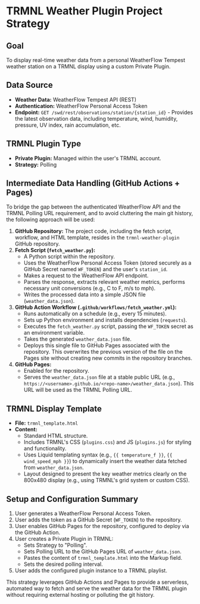 # TRMNL Weather Plugin Project Strategy

## Goal

To display real-time weather data from a personal WeatherFlow Tempest weather station on a TRMNL display using a custom Private Plugin.

## Data Source

-   **Weather Data:** WeatherFlow Tempest API (REST)
-   **Authentication:** WeatherFlow Personal Access Token
-   **Endpoint:** `GET /swd/rest/observations/station/{station_id}` - Provides the latest observation data, including temperature, wind, humidity, pressure, UV index, rain accumulation, etc.

## TRMNL Plugin Type

-   **Private Plugin:** Managed within the user's TRMNL account.
-   **Strategy:** Polling

## Intermediate Data Handling (GitHub Actions + Pages)

To bridge the gap between the authenticated WeatherFlow API and the TRMNL Polling URL requirement, and to avoid cluttering the main git history, the following approach will be used:

1.  **GitHub Repository:** The project code, including the fetch script, workflow, and HTML template, resides in the `trmnl-weather-plugin` GitHub repository.
2.  **Fetch Script (`fetch_weather.py`):**
    *   A Python script within the repository.
    *   Uses the WeatherFlow Personal Access Token (stored securely as a GitHub Secret named `WF_TOKEN`) and the user's `station_id`.
    *   Makes a request to the WeatherFlow API endpoint.
    *   Parses the response, extracts relevant weather metrics, performs necessary unit conversions (e.g., C to F, m/s to mph).
    *   Writes the processed data into a simple JSON file (`weather_data.json`).
3.  **GitHub Action Workflow (`.github/workflows/fetch_weather.yml`):**
    *   Runs automatically on a schedule (e.g., every 15 minutes).
    *   Sets up Python environment and installs dependencies (`requests`).
    *   Executes the `fetch_weather.py` script, passing the `WF_TOKEN` secret as an environment variable.
    *   Takes the generated `weather_data.json` file.
    *   Deploys this single file to GitHub Pages associated with the repository. This overwrites the previous version of the file on the Pages site without creating new commits in the repository branches.
4.  **GitHub Pages:**
    *   Enabled for the repository.
    *   Serves the `weather_data.json` file at a stable public URL (e.g., `https://<username>.github.io/<repo-name>/weather_data.json`). This URL will be used as the TRMNL Polling URL.

## TRMNL Display Template

-   **File:** `trmnl_template.html`
-   **Content:**
    *   Standard HTML structure.
    *   Includes TRMNL's CSS (`plugins.css`) and JS (`plugins.js`) for styling and functionality.
    *   Uses Liquid templating syntax (e.g., `{{ temperature_f }}`, `{{ wind_speed_mph }}`) to dynamically insert the weather data fetched from `weather_data.json`.
    *   Layout designed to present the key weather metrics clearly on the 800x480 display (e.g., using TRMNL's grid system or custom CSS).

## Setup and Configuration Summary

1.  User generates a WeatherFlow Personal Access Token.
2.  User adds the token as a GitHub Secret (`WF_TOKEN`) to the repository.
3.  User enables GitHub Pages for the repository, configured to deploy via the GitHub Action.
4.  User creates a Private Plugin in TRMNL:
    *   Sets Strategy to "Polling".
    *   Sets Polling URL to the GitHub Pages URL of `weather_data.json`.
    *   Pastes the content of `trmnl_template.html` into the Markup field.
    *   Sets the desired polling interval.
5.  User adds the configured plugin instance to a TRMNL playlist.

This strategy leverages GitHub Actions and Pages to provide a serverless, automated way to fetch and serve the weather data for the TRMNL plugin without requiring external hosting or polluting the git history.

